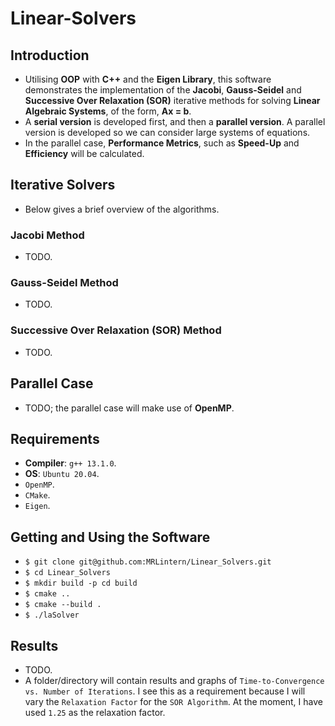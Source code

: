 # Linear-Solvers

## Introduction
* Utilising __OOP__ with __C++__ and the __Eigen Library__, this software demonstrates the implementation of the __Jacobi__, __Gauss-Seidel__ and __Successive Over Relaxation (SOR)__ iterative methods for solving __Linear Algebraic Systems__, of the form, __Ax = b__.
* A __serial version__ is developed first, and then a __parallel version__. A parallel version is developed so we can consider large systems of equations.
* In the parallel case, __Performance Metrics__, such as __Speed-Up__ and __Efficiency__ will be calculated.

## Iterative Solvers
* Below gives a brief overview of the algorithms.
### Jacobi Method
* TODO.
### Gauss-Seidel Method
* TODO.
### Successive Over Relaxation (SOR) Method
* TODO.
## Parallel Case
* TODO; the parallel case will make use of __OpenMP__.
## Requirements
* __Compiler__: `g++ 13.1.0`.
* __OS__: `Ubuntu 20.04`.
* `OpenMP`.
* `CMake`.
* `Eigen`.

## Getting and Using the Software
* `$ git clone git@github.com:MRLintern/Linear_Solvers.git`
* `$ cd Linear_Solvers`
* `$ mkdir build -p cd build`
* `$ cmake ..`
* `$ cmake --build .`
* `$ ./laSolver`

## Results
* TODO.
* A folder/directory will contain results and graphs of `Time-to-Convergence vs. Number of Iterations`. I see this as a requirement because I will vary the `Relaxation Factor` for the `SOR Algorithm`. At the moment, I have used `1.25` as the relaxation factor.
